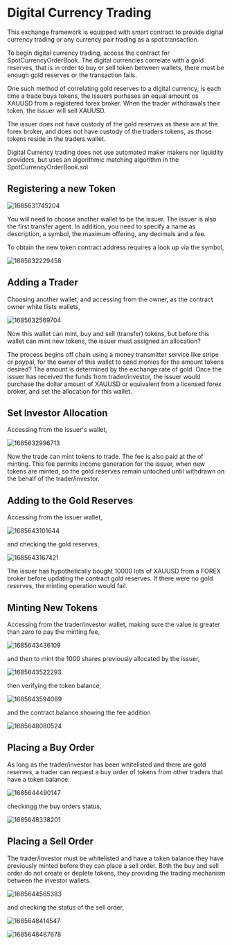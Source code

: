 # Digital Currency Trading

This exchange framework is equipped with smart contract to provide digital currency trading or any currency pair trading as a spot transaction.

To begin digital currency trading, access the contract for SpotCurrencyOrderBook. The digital currencies correlate with a gold reserves, that is in order to buy or sell token between wallets, there must be enough gold reserves or the transaction fails.

One such method of correlating gold reserves to a digital currency, is each time a trade buys tokens, the issuers purhases an equal amount os XAUUSD from a registered forex broker. When the trader withdrawals their token, the issuer will sell XAUUSD.

The issuer does not have custody of the gold reserves as these are at the forex broker, and does not have custody of the traders tokens, as those tokens reside in the traders wallet.

Digital Currency trading does not use automated maker makers nor liquidity providers, but uses an algorithmic matching algorithm in the SpotCurrencyOrderBook.sol

## Registering a new Token

![1685631745204](image/DIGITALCURRENCY/1685631745204.png)

You will need to choose another wallet to be the issuer. The issuer is also the first transfer agent. In addition, you need to specify a name as description, a symbol, the maximum offering, any decimals and a fee.

To obtain the new token contract address requires a look up via the symbol,

![1685632229458](image/DIGITALCURRENCY/1685632229458.png)

## Adding a Trader

Choosing another wallet, and accessing from the owner, as the contract owner white llists wallets,

![1685632569704](image/DIGITALCURRENCY/1685632569704.png)

Now this wallet can mint, buy and sell (transfer) tokens, but before this wallet can mint new tokens, the issuer must assigned an allocation?

The process begins off chain using a money transmitter service like stripe or paypal, for the owner of this wallet to send monies for the amount tokens desired? The amount is determined by the exchange rate of gold. Once the issuer has received the funds from trader/investor, the issuer would purchase the dollar amount of XAUUSD or equivalent from a licensed forex broker, and set the allocation for this wallet.

## Set Investor Allocation

Accessing from the issuer's wallet,

![1685632996713](image/DIGITALCURRENCY/1685632996713.png)

Now the trade can mint tokens to trade. The fee is also paid at the of minting. This fee permits income generation for the issuer, when new tokens are minted, so the gold reserves remain untoched until withdrawn on the behalf of the trader/investor.

## Adding to the Gold Reserves

Accessing from the issuer wallet,

![1685643101644](image/DIGITALCURRENCY/1685643101644.png)

and checking the gold reserves,

![1685643167421](image/DIGITALCURRENCY/1685643167421.png)

The issuer has hypothetically bought 10000 lots of XAUUSD from a FOREX broker before updating the contract gold reserves. If there were no gold reserves, the minting operation would fail.

## Minting New Tokens

Accessing from the trader/investor wallet, making sure the value is greater than zero to pay the minting fee,

![1685643436109](image/DIGITALCURRENCY/1685643436109.png)

and then to mint the 1000 shares previously allocated by the issuer,

![1685643522293](image/DIGITALCURRENCY/1685643522293.png)

then verifying the token balance,

![1685643594089](image/DIGITALCURRENCY/1685643594089.png)

and the contract balance showing the fee addition

![1685648080524](image/DIGITALCURRENCY/1685648080524.png)

## Placing a Buy Order

As long as the trader/investor has been whitelisted and there are gold reserves, a trader can request a buy order of tokens from other traders that have a token balance.

![1685644490147](image/DIGITALCURRENCY/1685644490147.png)

checkingg the buy orders status,

![1685648338201](image/DIGITALCURRENCY/1685648338201.png)

## Placing a Sell Order

The trader/investor must be whitelisted and have a token balance they have previously minted before they can place a sell order. Both the buy and sell order do not create or deplete tokens, they providing the trading mechanism between the investor wallets.

![1685644565383](image/DIGITALCURRENCY/1685644565383.png)

and checking the status of the sell order,

![1685648414547](image/DIGITALCURRENCY/1685648414547.png)

![1685648487678](image/DIGITALCURRENCY/1685648487678.png)
